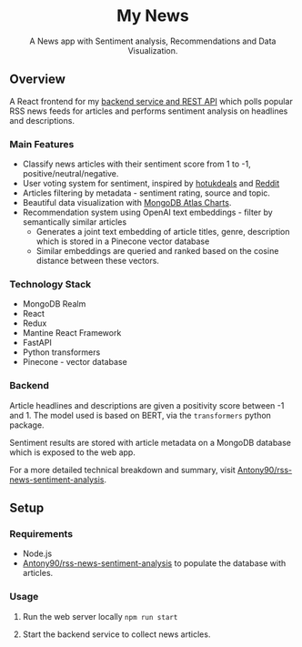 <h1 align="center">My News</h1>

<p align="center">A News app with Sentiment analysis, Recommendations and Data Visualization.</p>

## Overview

A React frontend for my [backend service and REST API](https://github.com/Antony90/rss-news-sentiment-analysis) which polls popular RSS news feeds for articles and performs sentiment analysis on headlines and descriptions.

### Main Features
- Classify news articles with their sentiment score from 1 to -1, positive/neutral/negative.
- User voting system for sentiment, inspired by [hotukdeals](https://www.hotukdeals.com/) and [Reddit](https://www.reddit.com)
- Articles filtering by metadata - sentiment rating, source and topic.
- Beautiful data visualization with [MongoDB Atlas Charts](https://www.mongodb.com/en-us/products/platform/atlas-charts).
- Recommendation system using OpenAI text embeddings - filter by semantically similar articles
  - Generates a joint text embedding of article titles, genre, description which is stored in a Pinecone vector database
  - Similar embeddings are queried and ranked based on the cosine distance between these vectors.

### Technology Stack
- MongoDB Realm
- React
- Redux
- Mantine React Framework
- FastAPI
- Python transformers
- Pinecone - vector database

### Backend
Article headlines and descriptions are given a positivity score between -1 and 1. The model used is based on BERT,
via the `transformers` python package.

Sentiment results are stored with article metadata on a MongoDB database which is exposed to the web app.

For a more detailed technical breakdown and summary, visit [Antony90/rss-news-sentiment-analysis](https://github.com/Antony90/rss-news-sentiment-analysis).

## Setup

### Requirements
- Node.js
- [Antony90/rss-news-sentiment-analysis](https://github.com/Antony90/rss-news-sentiment-analysis) to populate the database with articles.

### Usage
1. Run the web server locally
  ```npm run start```

2. Start the backend service to collect news articles.